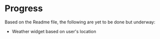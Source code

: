 # Progress

Based on the Readme file, the following are yet to be done but underway:

- Weather widget based on user's location
